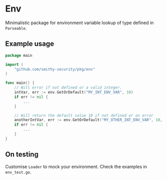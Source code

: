 # Env

Minimalistic package for environment variable lookup of type defined in `Parseable`.

## Example usage

```go
package main

import (
	"github.com/smithy-security/pkg/env"
)

func main() {
	// Will error if not defined or a valid integer.
	intVar, err := env.GetOrDefault("MY_INT_ENV_VAR", 10)
	if err != nil {
		...
    }

	// Will return the default value 10 if not defined or on error
	anotherIntVar, err := env.GetOrDefault("MY_OTHER_INT_ENV_VAR", 10, env.WithDefaultOnError(true))
	if err != nil {
		...
	}
}
```

## On testing

Customise `Loader` to mock your environment. Check the examples in `env_test.go`.

